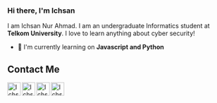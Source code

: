 ### Hi there, I'm Ichsan

I am Ichsan Nur Ahmad. I am an undergraduate Informatics student at **Telkom University**. I love to learn anything about cyber security!

- 🌱 I'm currently learning on **Javascript and Python**

## Contact Me
<a href="https://www.linkedin.com/in/ichsannura/" target="_blank">
  <img align="left" alt="Ichsan's LinkedIn" width="30px" src="https://img.icons8.com/color/48/000000/linkedin.png"/>
</a>
<a href="https://twitter.com/dotnaonweh" target="_blank">
  <img align="left" alt="Ichsan's Twitter" width="30px" src="https://img.icons8.com/color/48/000000/twitter.png"/>
</a>
<a href="https://xsanna.my.id" target="_blank">
  <img align="left" alt="Ichsan's Website" width="30px" src="https://img.icons8.com/color/48/000000/domain.png" />
</a>
<a href="mailto:xsanna@protonmail.ch" target="_blank">
  <img align="left" alt="Ichsan's E-Mail" width="30px" src="https://img.icons8.com/color/48/000000/email.png" />
</a>
<br>

